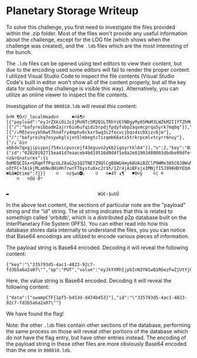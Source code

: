 # Planetary Storage Writeup

To solve this challenge, you first need to investigate the files provided within the .zip folder.
Most of the files won't provide any useful information about the challenge, except for the LOG file (which shows when the challenge was created), and the `.ldb` files which are the most interesting of the bunch. 

The `.ldb` files can be opened using text editors to view their content, but due to the encoding used some editors will fail to render the proper content. I utilized Visual Studio Code to inspect the file contents (Visual Studio Code's built in editor won't show all of the content properly, but all the key data for solving the challenge is visible this way). Alternatively, you can utilize an online viewer to inspect the file contents. 

Investigation of the `000010.ldb` will reveal this content:
```
õ♂H ¶Õ♂/_localHeads☺	 ♣☺ô¶☺[{"payload":"eyJrZXkiOiJcIjMzNTc5M2Q1LTRhYzEtNDgyMy05MmM3LWZkM2I1YTZhMmEwN1wiIiwib3AiOiJQVVQiLCJ2YWx1ZSI6ImV5SmtZWFJoSWpwYkluTjNZVzF3UTFSR2V6RndaalV0WWpRMU0yUXRaRFEzTkdJME5UTjlJbDBzSW1sa0lqb2lYQ0l6TXpVM09UTmtOUzAwWVdNeExUUTRNak10T1RKak55MW1aRE5pTldFMllUSmhNRGRjSWlKOSJ9","id":"/orbitdb/bafyreiejrtaennxufa3wvkdvyoj6ywq6nid3lukdqcnx2fc33tckzjzbke/ctf","next":[{"/":"bafyreibbadm2ajrr6io6ufqidibrpdjfpdyfobp2aqvmcprqu5yrk7mq6q"}],"refs":[{"/↓Mð}esvykh6wt7hn4fry4mphv6ckxr5wq3c2fecvcjbqs4scbkizc6jm"},{"/":"bafyreihq7osywkglsjxn5lmbegtc7izqmb66atx5trkrpcmlvtcyrr6nuy"},{"/↓ˆôi☺ab6do7qxgjipiypoj754vicpuscejf43eguvo2ykb2igoyrtkl64"}],"v":2,"key":"BJx/DXfZOVG6YkoHDGQvNQVMBaoeaEdEvcKFJP0PM1m3h9/o8lJgnTQkqGCAKovuOCovsDHQ5JOVs7qpJm3V8Ks=","sig":"MEQCIF5FwOBiQKgEI7njg6He6iAlwNc+Gj8+PAll5o1PCGhKAiBlnXg9+hinX6AGB2r0uXoJ3q9Tbe6azh9euPx40G8uqw==","identity":{"id":"02020192715ea41d7eaaceb4bd19516d0d4f1e8a2e81903480083dbdbe99dfefc9","publicKey":þ&☺z&☺$natures":{i
ðmMEQCIGx+GRqmTfPqcUL28aG2p1Q2TNEfZ9QlCgB8WU4my68UAiBZClP9WMe385COJ0WuNnXRj7BIolRC2v6vhLqUt3Yk/w==","publicKey":	oð†FC+7AikjMLabNvdHiHh7rwrFTbystu6xc2r1h/1Zr4jAiBFxjxIMNjfI5J996HDYEQd+fnaKDi5GlNw5hgl+RwEOg=="},"type":"orbitdb","Provider":null},"hash"::%♥è6d33ifjj6jbmjptygyksgwzcrjm5kxarbbp6djbzqx2exij27u"},"clock5N♦BJþâ☻bâ☻Dtime":7}}]    ☺   ☺z§w♀◘∟    ☺   ☺♠4Ÿ ↨¶ 	♥0☺ÿ	☺( ®
    ☺   ☺õÙ Õ³


▬                                  Wû€‹$uGÛ
```

In the above text content, the sections of particular note are the "payload" string and the "id" string. The id string indicates that this is related to somethign called 'orbitdb', which is a distributed p2p database built on the InterPlanetary File System (IPFS). You can either read into how this database stores data internally to understand the files, you you can notice that Base64 encodings are utilized to encode various pieces of information. 

The payload string is Base64 encoded. Decoding it will reveal the following content: 
```
{"key":"\"335793d5-4ac1-4823-92c7-fd3b5a6a2a07\"","op":"PUT","value":"eyJkYXRhIjpbInN3YW1wQ1RGezFwZjUtYjQ1M2QtZDQ3NGI0NTN9Il0sImlkIjoiXCIzMzU3OTNkNS00YWMxLTQ4MjMtOTJjNy1mZDNiNWE2YTJhMDdcIiJ9"}
```

Here, the value string is Base64 encoded. Decoding it will reveal the following content:
```
{"data":["swampCTF{1pf5-b453d-d474b453}"],"id":"\"335793d5-4ac1-4823-92c7-fd3b5a6a2a07\""}
```

We have found the flag!

Note: the other `.ldb` files contain other sections of the database, performing the same process on those will reveal other portions of the database which do not have the flag entry, but have other entries instead. The encoding of the payload string in these other files are more obviously Base64 encoded than the one in `000010.ldb`.